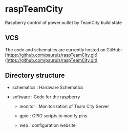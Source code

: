 raspTeamCity
============

Raspberry control of power outlet by TeamCity build state

VCS
---

The code and schematics are currently hosted on GitHub: [https://github.com/pauruiz/raspTeamCity.git](https://github.com/pauruiz/raspTeamCity.git)

Directory structure
-------------------

* schematics : Hardware Schematics

* software : Code for the raspberry

	* monitor : Monitorization of Team City Server

	* gpio : GPIO scripts to modify pins

	* web : configuration website


